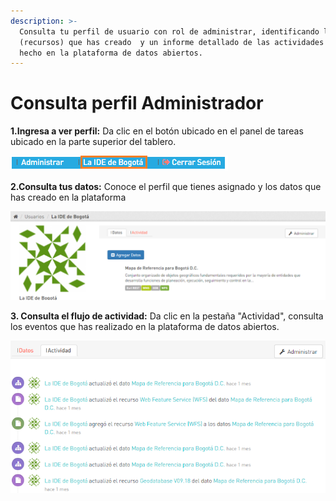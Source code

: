 ```yaml
---
description: >-
  Consulta tu perfil de usuario con rol de administrar, identificando los datos
  (recursos) que has creado  y un informe detallado de las actividades que has
  hecho en la plataforma de datos abiertos.
---
```


# Consulta perfil Administrador

**1.Ingresa a ver perfil:** Da clic en el botón ubicado en el panel de tareas ubicado en la parte superior del tablero.

![](../.gitbook/assets/image%20%28180%29.png)

**2.Consulta tus datos:** Conoce el perfil que tienes asignado y los datos que has creado en la plataforma

![](../.gitbook/assets/image%20%28200%29.png)

**3. Consulta el flujo de actividad:** Da clic en la pestaña "Actividad", consulta los eventos que has realizado en la plataforma de datos abiertos.

![](../.gitbook/assets/image%20%28160%29.png)

